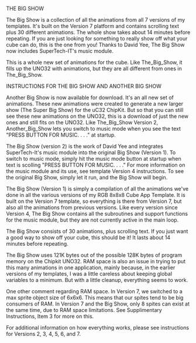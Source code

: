 THE BIG SHOW

The Big Show is a collection of all the animations from all 7 versions of my templates. It's built on the Version 7 platform and contains scrolling text plus 30 different animations. The whole show takes about 14 minutes before repeating. If you are just looking for something to really show off what your cube can do, this is the one from you! Thanks to David Yee, The Big Show now includes SuperTech-IT's music module.

This is a whole new set of animations for the cube.
Like The_Big_Show, it fills up the UNO32 with animations, but they are all different from ones in The_Big_Show.

INSTRUCTIONS FOR THE BIG SHOW AND ANOTHER BIG SHOW

Another Big Show is now available for download. It's an all new set of animations. These new animations were created to generate a new larger show (The Super Big Show) for the uC32 ChipKit. But so that you can still see these new animations on the UNO32, this is a download of just the new ones and still fits on the UNO32. Like The_Big_Show Version 2, Another_Big_Show lets you switch to music mode when you see the text "PRESS BUTTON FOR MUSIC. . . ." at startup.

The Big Show (version 2) is the work of David Yee and integrates SuperTech-It's music module into the original Big Show (Version 1).  To switch to music mode, simply hit the music mode button at startup when text is scolling "PRESS BUTTON FOR MUSIC. . . ." For more information on the music module and its use, see template Version 4 instructions. To see the original Big Show, simply let it run, and the Big Show will begin.

The Big Show (Version 1) is simply a compilation of all the animations we've done in all the various versions of my RGB 8x8x8 Cube App Template. It is built on the Version 7 template, so everything is there from Version 7, but also all the animations from previous versions. Like every version since Version 4, The Big Show contains all the subroutines and support functions for the music module, but they are not currently active in the main loop.

The Big Show consists of 30 animations, plus scrolling text. If you just want a good way to show off your cube, this should be it! It lasts about 14 minutes before repeating.

The Big Show uses 121K bytes out of the possible 128K bytes of program memory on the Chipkit UNO32. RAM space is also an issue in trying to put this many animations in one application, mainly because, in the earlier versions of my templates, I was a little careless about keeping global variables to a minimum. But with a little cleanup, everything seems to work.

One other comment regarding RAM space. In Version 7, we switched to a max sprite object size of 6x6x6. This means that our spites tend to be big consumers of RAM. In Version 7 and the Big Show, only 8 spites can exist at the same time, due to RAM space limitations. See Supplimentary Instructions, Item 3 for more on this.

For additional information on how everything works, please see instructions for Versions 2, 3, 4, 5, 6, and 7.